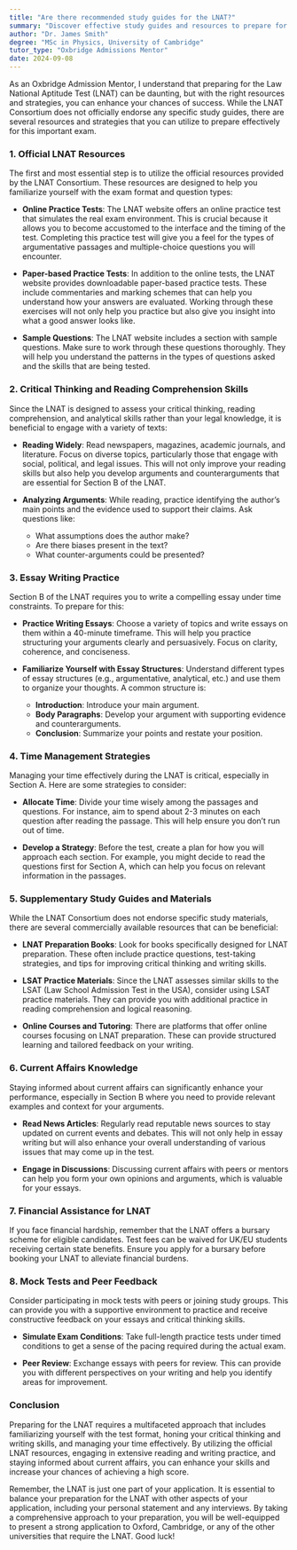 ```yaml
---
title: "Are there recommended study guides for the LNAT?"
summary: "Discover effective study guides and resources to prepare for the LNAT exam and enhance your chances of success with expert strategies."
author: "Dr. James Smith"
degree: "MSc in Physics, University of Cambridge"
tutor_type: "Oxbridge Admissions Mentor"
date: 2024-09-08
---
```


As an Oxbridge Admission Mentor, I understand that preparing for the Law National Aptitude Test (LNAT) can be daunting, but with the right resources and strategies, you can enhance your chances of success. While the LNAT Consortium does not officially endorse any specific study guides, there are several resources and strategies that you can utilize to prepare effectively for this important exam.

### 1. **Official LNAT Resources**

The first and most essential step is to utilize the official resources provided by the LNAT Consortium. These resources are designed to help you familiarize yourself with the exam format and question types:

- **Online Practice Tests**: The LNAT website offers an online practice test that simulates the real exam environment. This is crucial because it allows you to become accustomed to the interface and the timing of the test. Completing this practice test will give you a feel for the types of argumentative passages and multiple-choice questions you will encounter.

- **Paper-based Practice Tests**: In addition to the online tests, the LNAT website provides downloadable paper-based practice tests. These include commentaries and marking schemes that can help you understand how your answers are evaluated. Working through these exercises will not only help you practice but also give you insight into what a good answer looks like.

- **Sample Questions**: The LNAT website includes a section with sample questions. Make sure to work through these questions thoroughly. They will help you understand the patterns in the types of questions asked and the skills that are being tested.

### 2. **Critical Thinking and Reading Comprehension Skills**

Since the LNAT is designed to assess your critical thinking, reading comprehension, and analytical skills rather than your legal knowledge, it is beneficial to engage with a variety of texts:

- **Reading Widely**: Read newspapers, magazines, academic journals, and literature. Focus on diverse topics, particularly those that engage with social, political, and legal issues. This will not only improve your reading skills but also help you develop arguments and counterarguments that are essential for Section B of the LNAT.

- **Analyzing Arguments**: While reading, practice identifying the author’s main points and the evidence used to support their claims. Ask questions like:
  - What assumptions does the author make?
  - Are there biases present in the text?
  - What counter-arguments could be presented?

### 3. **Essay Writing Practice**

Section B of the LNAT requires you to write a compelling essay under time constraints. To prepare for this:

- **Practice Writing Essays**: Choose a variety of topics and write essays on them within a 40-minute timeframe. This will help you practice structuring your arguments clearly and persuasively. Focus on clarity, coherence, and conciseness.

- **Familiarize Yourself with Essay Structures**: Understand different types of essay structures (e.g., argumentative, analytical, etc.) and use them to organize your thoughts. A common structure is:
  - **Introduction**: Introduce your main argument.
  - **Body Paragraphs**: Develop your argument with supporting evidence and counterarguments.
  - **Conclusion**: Summarize your points and restate your position.

### 4. **Time Management Strategies**

Managing your time effectively during the LNAT is critical, especially in Section A. Here are some strategies to consider:

- **Allocate Time**: Divide your time wisely among the passages and questions. For instance, aim to spend about 2-3 minutes on each question after reading the passage. This will help ensure you don’t run out of time.

- **Develop a Strategy**: Before the test, create a plan for how you will approach each section. For example, you might decide to read the questions first for Section A, which can help you focus on relevant information in the passages.

### 5. **Supplementary Study Guides and Materials**

While the LNAT Consortium does not endorse specific study materials, there are several commercially available resources that can be beneficial:

- **LNAT Preparation Books**: Look for books specifically designed for LNAT preparation. These often include practice questions, test-taking strategies, and tips for improving critical thinking and writing skills.

- **LSAT Practice Materials**: Since the LNAT assesses similar skills to the LSAT (Law School Admission Test in the USA), consider using LSAT practice materials. They can provide you with additional practice in reading comprehension and logical reasoning.

- **Online Courses and Tutoring**: There are platforms that offer online courses focusing on LNAT preparation. These can provide structured learning and tailored feedback on your writing.

### 6. **Current Affairs Knowledge**

Staying informed about current affairs can significantly enhance your performance, especially in Section B where you need to provide relevant examples and context for your arguments.

- **Read News Articles**: Regularly read reputable news sources to stay updated on current events and debates. This will not only help in essay writing but will also enhance your overall understanding of various issues that may come up in the test.

- **Engage in Discussions**: Discussing current affairs with peers or mentors can help you form your own opinions and arguments, which is valuable for your essays.

### 7. **Financial Assistance for LNAT**

If you face financial hardship, remember that the LNAT offers a bursary scheme for eligible candidates. Test fees can be waived for UK/EU students receiving certain state benefits. Ensure you apply for a bursary before booking your LNAT to alleviate financial burdens.

### 8. **Mock Tests and Peer Feedback**

Consider participating in mock tests with peers or joining study groups. This can provide you with a supportive environment to practice and receive constructive feedback on your essays and critical thinking skills.

- **Simulate Exam Conditions**: Take full-length practice tests under timed conditions to get a sense of the pacing required during the actual exam.

- **Peer Review**: Exchange essays with peers for review. This can provide you with different perspectives on your writing and help you identify areas for improvement.

### Conclusion

Preparing for the LNAT requires a multifaceted approach that includes familiarizing yourself with the test format, honing your critical thinking and writing skills, and managing your time effectively. By utilizing the official LNAT resources, engaging in extensive reading and writing practice, and staying informed about current affairs, you can enhance your skills and increase your chances of achieving a high score.

Remember, the LNAT is just one part of your application. It is essential to balance your preparation for the LNAT with other aspects of your application, including your personal statement and any interviews. By taking a comprehensive approach to your preparation, you will be well-equipped to present a strong application to Oxford, Cambridge, or any of the other universities that require the LNAT. Good luck!
    